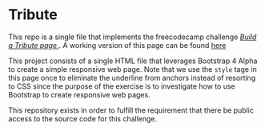 Tribute
=======

This repo is a single file that implements the freecodecamp
challenge [*Build a Tribute page*.][TributeChallenge]. A working
version of this page can be found [here][tribute-page]

This project consists of a single HTML file that leverages Bootstrap 4
Alpha to create a simple responsive web page. Note that we use the
`style` tage in this page once to eliminate the underline from
anchors instead of resorting to CSS since the purpose of the exercise
is to investigate how to use Bootstrap to create responsive web pages.

This repository exists in order to fulfill the requirement that there
be public access to the source code for this challenge.

[TributeChallenge]: https://www.freecodecamp.com/challenges/build-a-tribute-page
[tribute-page]: https://andresmoreno.me/tribute/index.html
